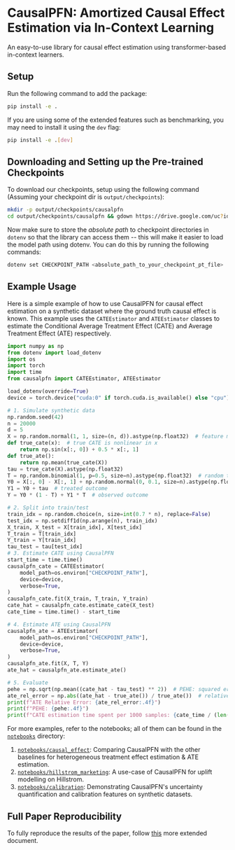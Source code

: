 # CausalPFN: Amortized Causal Effect Estimation via In-Context Learning

An easy-to-use library for causal effect estimation using transformer-based in-context learners.

## Setup
Run the following command to add the package:

```bash
pip install -e .
```
If you are using some of the extended features such as benchmarking, you may need to install it using the `dev` flag:

```bash
pip install -e .[dev]
```

## Downloading and Setting up the Pre-trained Checkpoints

To download our checkpoints, setup using the following command (Assuming your checkpoint dir is `output/checkpoints`):

```bash
mkdir -p output/checkpoints/causalpfn
cd output/checkpoints/causalpfn && gdown https://drive.google.com/uc?id=1O-nV-2CT-nFVPCs99GXDfkG0McbWnop0 && cd -
```

Now make sure to store the *absolute path* to checkpoint directories in `dotenv` so that the library can access them -- this will make it easier to load the model path using dotenv. You can do this by running the following commands:

```bash
dotenv set CHECKPOINT_PATH <absolute_path_to_your_checkpoint_pt_file>
```

## Example Usage

Here is a simple example of how to use CausalPFN for causal effect estimation on a synthetic dataset where the ground truth causal effect is known. This example uses the `CATEEstimator` and `ATEEstimator` classes to estimate the Conditional Average Treatment Effect (CATE) and Average Treatment Effect (ATE) respectively.

```python
import numpy as np
from dotenv import load_dotenv
import os
import torch
import time
from causalpfn import CATEEstimator, ATEEstimator

load_dotenv(override=True)
device = torch.device("cuda:0" if torch.cuda.is_available() else "cpu")

# 1. Simulate synthetic data
np.random.seed(42)
n = 20000
d = 5
X = np.random.normal(1, 1, size=(n, d)).astype(np.float32)  # feature matrix
def true_cate(x):  # true CATE is nonlinear in x
    return np.sin(x[:, 0]) + 0.5 * x[:, 1]
def true_ate():
    return np.mean(true_cate(X))
tau = true_cate(X).astype(np.float32)
T = np.random.binomial(1, p=0.5, size=n).astype(np.float32)  # random treatment assignment
Y0 = X[:, 0] - X[:, 1] + np.random.normal(0, 0.1, size=n).astype(np.float32)  # control outcome
Y1 = Y0 + tau  # treated outcome
Y = Y0 * (1 - T) + Y1 * T  # observed outcome

# 2. Split into train/test
train_idx = np.random.choice(n, size=int(0.7 * n), replace=False)
test_idx = np.setdiff1d(np.arange(n), train_idx)
X_train, X_test = X[train_idx], X[test_idx]
T_train = T[train_idx]
Y_train = Y[train_idx]
tau_test = tau[test_idx]
# 3. Estimate CATE using CausalPFN
start_time = time.time()
causalpfn_cate = CATEEstimator(
    model_path=os.environ["CHECKPOINT_PATH"],
    device=device,
    verbose=True,
)
causalpfn_cate.fit(X_train, T_train, Y_train)
cate_hat = causalpfn_cate.estimate_cate(X_test)
cate_time = time.time() - start_time

# 4. Estimate ATE using CausalPFN
causalpfn_ate = ATEEstimator(
    model_path=os.environ["CHECKPOINT_PATH"],
    device=device,
    verbose=True,
)
causalpfn_ate.fit(X, T, Y)
ate_hat = causalpfn_ate.estimate_ate()

# 5. Evaluate
pehe = np.sqrt(np.mean((cate_hat - tau_test) ** 2))  # PEHE: squared error of CATE estimates
ate_rel_error = np.abs((ate_hat - true_ate()) / true_ate())  # relative error of ATE estimate
print(f"ATE Relative Error: {ate_rel_error:.4f}")
print(f"PEHE: {pehe:.4f}")
print(f"CATE estimation time spent per 1000 samples: {cate_time / (len(X) / 1000):.4f} seconds")
```

For more examples, refer to the notebooks; all of them can be found in the [`notebooks`](notebooks) directory:

1. [`notebooks/causal_effect`](notebooks/causal_effect.ipynb): Comparing CausalPFN with the other baselines for heterogeneous treatment effect estimation & ATE estimation.
2. [`notebooks/hillstrom_marketing`](notebooks/hillstrom_marketing.ipynb): A use-case of CausalPFN for uplift modelling on Hillstrom.
3. [`notebooks/calibration`](notebooks/calibration.ipynb): Demonstrating CausalPFN's uncertainty quantification and calibration features on synthetic datasets.

## Full Paper Reproducibility

To fully reproduce the results of the paper, follow [this](./REPRODUCE.md) more extended document.
